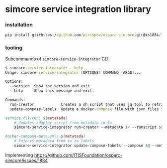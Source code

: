 # simcore service integration library


### installation


```cmd
pip install git+https://github.com/pcrespov/osparc-simcore.git@is1884/integration-library#egg=simcore-service-integration&subdirectory=packages/service-integration
```

### tooling

Subcommands of ``simcore-service-integrator`` CLI:
```cmd
$ simcore-service-integrator --help
Usage: simcore-service-integrator [OPTIONS] COMMAND [ARGS]...

Options:
  --version  Show the version and exit.
  --help     Show this message and exit.

Commands:
  run-creator            Creates a sh script that uses jq tool to retrieve...
  update-compose-labels  Update a docker-compose file with json files in a...

```

```Makefile
service.cli/run: $(metatada)
	# Updates adapter script from metadata in $<
	simcore-service-integrator run-creator --metadata $< --runscript $@

docker-compose-meta.yml: $(metatada)
	# Injects metadata from $< as labels
	simcore-service-integrator update-compose-labels --compose $@ --metadata $<

```
 Implementing https://github.com/ITISFoundation/osparc-simcore/issues/1884
